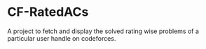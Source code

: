 # CF-RatedACs
A project to fetch and display the solved rating wise problems of a particular user handle on codeforces.
